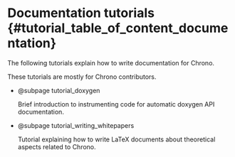 Documentation tutorials      {#tutorial_table_of_content_documentation}
==========================

The following tutorials explain how to write documentation for Chrono.

<div class="ce-info">
These tutorials are mostly for Chrono contributors.
</div> 

-   @subpage tutorial_doxygen

    Brief introduction to instrumenting code for automatic doxygen API documentation.

-   @subpage tutorial_writing_whitepapers
	
    Tutorial explaining how to write LaTeX documents about theoretical aspects related to Chrono.

